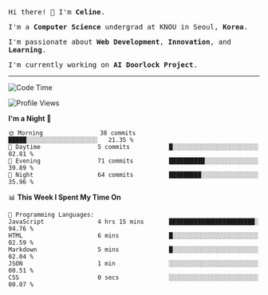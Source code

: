 <p><samp>Hi there! 👋 I'm <b>Celine</b>.</samp></p>
<p><samp>I'm a <b>Computer Science</b> undergrad at KNOU in Seoul, <b>Korea</b>.</samp></p>
<p><samp>I'm passionate about <b>Web Development</b>, <b>Innovation</b>, and <b>Learning</b>.</samp></p>
<p><samp>I'm currently working on <b>AI Doorlock Project</b>.</samp></p>
<hr>

<!--START_SECTION:celine-->
![Code Time](http://img.shields.io/badge/Code%20Time-52%20hrs%2057%20mins-blue)

![Profile Views](http://img.shields.io/badge/Profile%20Views-1-blue)

**I'm a Night 🦉** 

```text
🌞 Morning                38 commits          █████░░░░░░░░░░░░░░░░░░░░   21.35 % 
🌆 Daytime                5 commits           █░░░░░░░░░░░░░░░░░░░░░░░░   02.81 % 
🌃 Evening                71 commits          ██████████░░░░░░░░░░░░░░░   39.89 % 
🌙 Night                  64 commits          █████████░░░░░░░░░░░░░░░░   35.96 % 
```


📊 **This Week I Spent My Time On** 

```text
💬 Programming Languages: 
JavaScript               4 hrs 15 mins       ████████████████████████░   94.76 % 
HTML                     6 mins              █░░░░░░░░░░░░░░░░░░░░░░░░   02.59 % 
Markdown                 5 mins              █░░░░░░░░░░░░░░░░░░░░░░░░   02.04 % 
JSON                     1 min               ░░░░░░░░░░░░░░░░░░░░░░░░░   00.51 % 
CSS                      0 secs              ░░░░░░░░░░░░░░░░░░░░░░░░░   00.07 % 
```


<!--END_SECTION:celine-->
